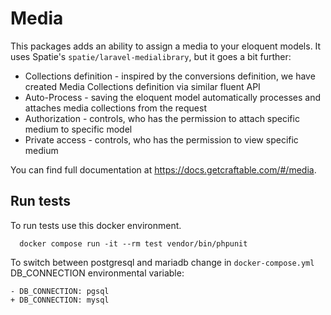 # Media

This packages adds an ability to assign a media to your eloquent models. It uses Spatie's `spatie/laravel-medialibrary`, but it goes a bit further:
- Collections definition - inspired by the conversions definition, we have created Media Collections definition via similar fluent API
- Auto-Process - saving the eloquent model automatically processes and attaches media collections from the request
- Authorization - controls, who has the permission to attach specific medium to specific model
- Private access - controls, who has the permission to view specific medium

You can find full documentation at https://docs.getcraftable.com/#/media.

## Run tests

To run tests use this docker environment.

```shell
  docker compose run -it --rm test vendor/bin/phpunit
```

To switch between postgresql and mariadb change in `docker-compose.yml` DB_CONNECTION environmental variable:

```git
- DB_CONNECTION: pgsql
+ DB_CONNECTION: mysql
```
